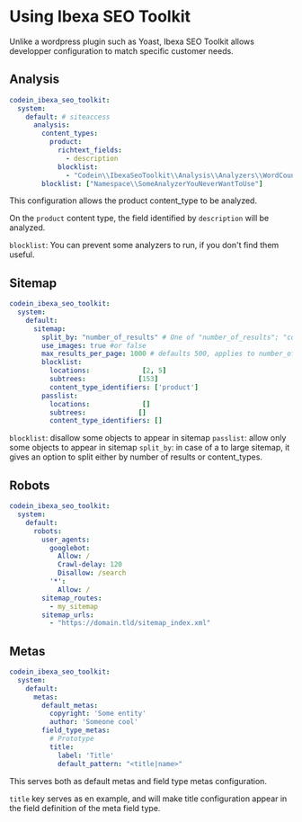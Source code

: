 # Using Ibexa SEO Toolkit

Unlike a wordpress plugin such as Yoast, Ibexa SEO Toolkit allows developper configuration to match specific customer needs.

## Analysis

```yml
codein_ibexa_seo_toolkit:
  system:
    default: # siteaccess
      analysis:
        content_types:
          product:
            richtext_fields: 
              - description
            blocklist: 
              - "Codein\\IbexaSeoToolkit\\Analysis\\Analyzers\\WordCountAnalyzer"
        blocklist: ["Namespace\\SomeAnalyzerYouNeverWantToUse"]
```

This configuration allows the product content_type to be analyzed.

On the `product` content type, the field identified by `description` will be analyzed.

`blocklist`: You can prevent some analyzers to run, if you don't find them useful.

## Sitemap
```yml
codein_ibexa_seo_toolkit:
  system:
    default:
      sitemap:
        split_by: "number_of_results" # One of "number_of_results"; "content_type"
        use_images: true #or false
        max_results_per_page: 1000 # defaults 500, applies to number_of_results split
        blocklist:
          locations:             [2, 5]
          subtrees:             [153]
          content_type_identifiers: ['product']
        passlist:
          locations:             []
          subtrees:             []
          content_type_identifiers: []
```
`blocklist`: disallow some objects to appear in sitemap
`passlist`: allow only some objects to appear in sitemap
`split_by`: in case of a to large sitemap, it gives an option to split either by number of results or content_types.

## Robots

```yml
codein_ibexa_seo_toolkit:
  system:
    default:
      robots:
        user_agents:
          googlebot:
            Allow: /
            Crawl-delay: 120
            Disallow: /search
          '*':
            Allow: /
        sitemap_routes:
          - my_sitemap
        sitemap_urls:
          - "https://domain.tld/sitemap_index.xml"
```

## Metas

```yml
codein_ibexa_seo_toolkit:
  system:
    default:
      metas:
        default_metas:
          copyright: 'Some entity'
          author: 'Someone cool'
        field_type_metas:
          # Prototype
          title:
            label: 'Title'
            default_pattern: "<title|name>"
```

This serves both as default metas and field type metas configuration.

`title` key serves as en example, and will make title configuration appear in the field definition of the meta field type.
